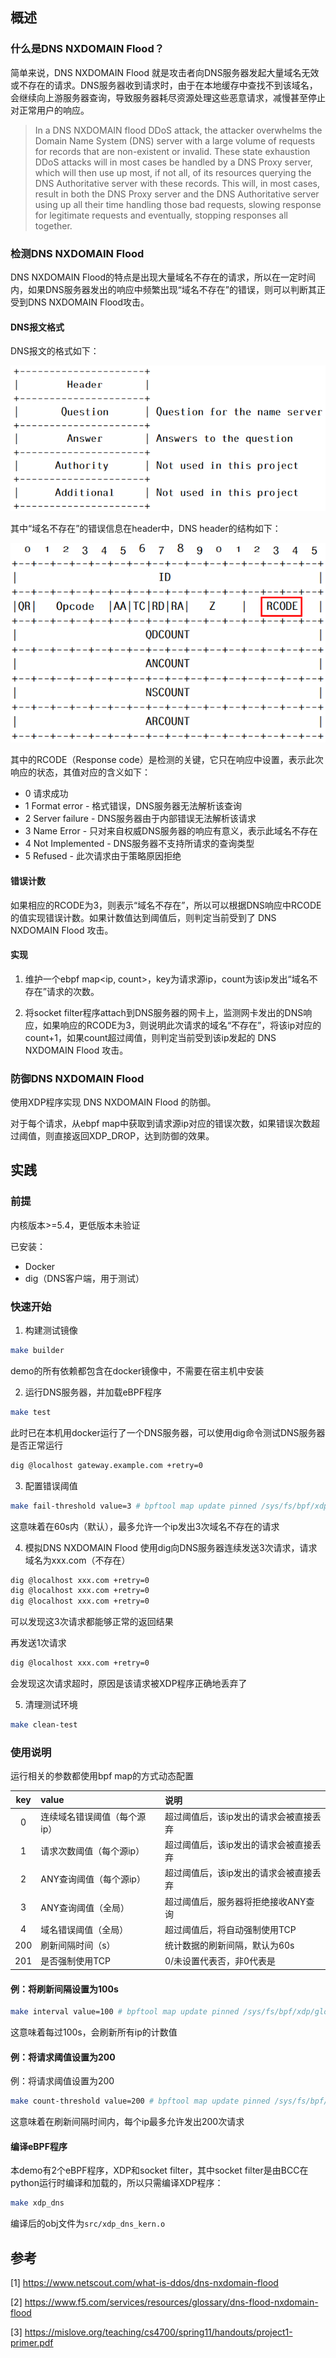 ## 概述
### 什么是DNS NXDOMAIN Flood？

简单来说，DNS NXDOMAIN Flood 就是攻击者向DNS服务器发起大量域名无效或不存在的请求。DNS服务器收到请求时，由于在本地缓存中查找不到该域名，会继续向上游服务器查询，导致服务器耗尽资源处理这些恶意请求，减慢甚至停止对正常用户的响应。
> In a DNS NXDOMAIN flood DDoS attack, the attacker overwhelms the Domain Name System (DNS) server with a large volume of requests for records that are non-existent or invalid. These state exhaustion DDoS attacks will in most cases be handled by a DNS Proxy server, which will then use up most, if not all, of its resources querying the DNS Authoritative server with these records. This will, in most cases, result in both the DNS Proxy server and the DNS Authoritative server using up all their time handling those bad requests, slowing response for legitimate requests and eventually, stopping responses all together.

### 检测DNS NXDOMAIN Flood
DNS NXDOMAIN Flood的特点是出现大量域名不存在的请求，所以在一定时间内，如果DNS服务器发出的响应中频繁出现“域名不存在”的错误，则可以判断其正受到DNS NXDOMAIN Flood攻击。

#### DNS报文格式
DNS报文的格式如下：

![format](./images/dns-packet.png)

其中“域名不存在”的错误信息在header中，DNS header的结构如下：

![rcode](./images/dns-header.png)

其中的RCODE（Response code）是检测的关键，它只在响应中设置，表示此次响应的状态，其值对应的含义如下：
- 0 请求成功
- 1 Format error - 格式错误，DNS服务器无法解析该查询
- 2 Server failure - DNS服务器由于内部错误无法解析该请求
- 3 Name Error - 只对来自权威DNS服务器的响应有意义，表示此域名不存在
- 4 Not Implemented - DNS服务器不支持所请求的查询类型
- 5 Refused - 此次请求由于策略原因拒绝

#### 错误计数
如果相应的RCODE为3，则表示“域名不存在”，所以可以根据DNS响应中RCODE的值实现错误计数。如果计数值达到阈值后，则判定当前受到了 DNS NXDOMAIN Flood 攻击。

#### 实现
1. 维护一个ebpf map<ip, count>，key为请求源ip，count为该ip发出“域名不存在”请求的次数。

2. 将socket filter程序attach到DNS服务器的网卡上，监测网卡发出的DNS响应，如果响应的RCODE为3，则说明此次请求的域名“不存在”，将该ip对应的count+1，如果count超过阈值，则判定当前受到该ip发起的 DNS NXDOMAIN Flood 攻击。

### 防御DNS NXDOMAIN Flood
使用XDP程序实现 DNS NXDOMAIN Flood 的防御。

对于每个请求，从ebpf map中获取到请求源ip对应的错误次数，如果错误次数超过阈值，则直接返回XDP_DROP，达到防御的效果。

## 实践

### 前提
内核版本>=5.4，更低版本未验证

已安装：
- Docker
- dig（DNS客户端，用于测试）

### 快速开始
1. 构建测试镜像
```sh
make builder
```
demo的所有依赖都包含在docker镜像中，不需要在宿主机中安装

2. 运行DNS服务器，并加载eBPF程序
```sh
make test
```
此时已在本机用docker运行了一个DNS服务器，可以使用dig命令测试DNS服务器是否正常运行
```sh
dig @localhost gateway.example.com +retry=0
```

3. 配置错误阈值
```sh
make fail-threshold value=3 # bpftool map update pinned /sys/fs/bpf/xdp/globals/configuration key 0 value 3 0 0 0
```
这意味着在60s内（默认），最多允许一个ip发出3次域名不存在的请求

4. 模拟DNS NXDOMAIN Flood
使用dig向DNS服务器连续发送3次请求，请求域名为xxx.com（不存在）
```sh
dig @localhost xxx.com +retry=0
dig @localhost xxx.com +retry=0
dig @localhost xxx.com +retry=0
```
可以发现这3次请求都能够正常的返回结果

 再发送1次请求
```sh
dig @localhost xxx.com +retry=0
```
会发现这次请求超时，原因是该请求被XDP程序正确地丢弃了

5. 清理测试环境
```sh
make clean-test
```

### 使用说明
运行相关的参数都使用bpf map的方式动态配置

|  key |  value |  说明  |
| :------------: | :------------|:------------|
| 0  |  连续域名错误阈值（每个源ip） | 超过阈值后，该ip发出的请求会被直接丢弃 |
|  1 |  请求次数阈值（每个源ip） | 超过阈值后，该ip发出的请求会被直接丢弃 |
|  2 |  ANY查询阈值（每个源ip） | 超过阈值后，该ip发出的请求会被直接丢弃 |
|  3 |  ANY查询阈值（全局） | 超过阈值后，服务器将拒绝接收ANY查询 |
| 4  |  域名错误阈值（全局） | 超过阈值后，将自动强制使用TCP |
| 200  | 刷新间隔时间（s）  | 统计数据的刷新间隔，默认为60s |
| 201  |  是否强制使用TCP | 0/未设置代表否，非0代表是 |


#### 例：将刷新间隔设置为100s
```sh
make interval value=100 # bpftool map update pinned /sys/fs/bpf/xdp/globals/configuration key 200 value 100 0 0 0
```
这意味着每过100s，会刷新所有ip的计数值

#### 例：将请求阈值设置为200
例：将请求阈值设置为200
```sh
make count-threshold value=200 # bpftool map update pinned /sys/fs/bpf/xdp/globals/configuration key 1 value 200 0 0 0
```
这意味着在刷新间隔时间内，每个ip最多允许发出200次请求

#### 编译eBPF程序
本demo有2个eBPF程序，XDP和socket filter，其中socket filter是由BCC在python运行时编译和加载的，所以只需编译XDP程序：
```sh
make xdp_dns
```
编译后的obj文件为`src/xdp_dns_kern.o`

## 参考
[1] https://www.netscout.com/what-is-ddos/dns-nxdomain-flood

[2] https://www.f5.com/services/resources/glossary/dns-flood-nxdomain-flood

[3] https://mislove.org/teaching/cs4700/spring11/handouts/project1-primer.pdf